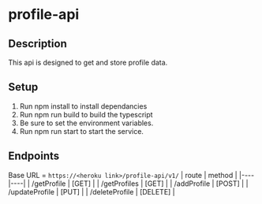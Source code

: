 # profile-api
## Description

This api is designed to get and store profile data.

## Setup

1. Run npm install to install dependancies
2. Run npm run build to build the typescript
3. Be sure to set the environment variables.
4. Run npm run start to start the service. 

## Endpoints

Base URL = ```https://<heroku link>/profile-api/v1/```
| route | method |
|----|----|
| /getProfile | [GET] |
| /getProfiles | [GET] |
| /addProfile | [POST] |
| /updateProfile | [PUT] |
| /deleteProfile | [DELETE] |

